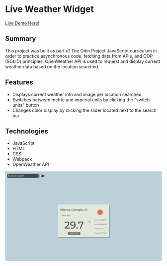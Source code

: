 # Live Weather Widget

[Live Demo Here!](https://zflegle3.github.io/weather-app/)

## Summary

This project was built as part of The Odin Project JavaScript curriculum in order to practice asynchronous code, fetching data from APIs, and OOP (SOLID) principles. OpenWeather API is used to request and display current weather data based on the location searched. 

## Features
* Displays current weather info and image per location searched
* Switches between metric and imperial units by clicking the "switch units" button
* Changes color display by clicking the slider located next to the search bar

## Technologies
* JavaScript
* HTML
* CSS
* Webpack
* OpenWeather API

![demo image](https://raw.githubusercontent.com/zflegle3/weather-app/main/src/images/weather-app-demo.png)
